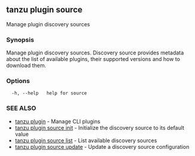 ## tanzu plugin source

Manage plugin discovery sources

### Synopsis

Manage plugin discovery sources. Discovery source provides metadata about the list of available plugins, their supported versions and how to download them.

### Options

```
  -h, --help   help for source
```

### SEE ALSO

* [tanzu plugin](tanzu_plugin.md)	 - Manage CLI plugins
* [tanzu plugin source init](tanzu_plugin_source_init.md)	 - Initialize the discovery source to its default value
* [tanzu plugin source list](tanzu_plugin_source_list.md)	 - List available discovery sources
* [tanzu plugin source update](tanzu_plugin_source_update.md)	 - Update a discovery source configuration

